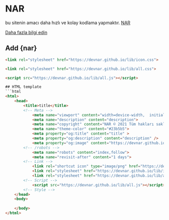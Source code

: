 # NAR
bu sitenin amacı daha hızlı ve kolay kodlama yapmaktır. [NAR](https://devnar.github.io/about)

[Daha fazla bilgi edin](info)

## Add {nar}
```html
<link rel="stylesheet" href="https://devnar.github.io/lib/icon.css">
```
```html
<link rel="stylesheet" href="https://devnar.github.io/lib/all.css">
```
```html
<script src="https://devnar.github.io/lib/all.js"></script>

## HTML template
```html
<html> 
    <head>
        <title>title</title>
        <!-- Meta -->
            <meta name="viewport" content="width=device-width,  initial-scale=1, maximum-scale=1 user-scalable=0">
            <meta name="description" content="description">
            <meta name="copyright" content="NAR © 2021 Tüm hakları saklı">
            <meta name="theme-color" content="#23b5b5">
            <meta property="og:title" content="title" > 
            <meta property="og:description" content="description" /> 
            <meta property="og:image" content="https://devnar.github.io/nar.png" /> 
        <!-- /robots -->
            <meta name="robots" content="index,follow">
            <meta name="revisit-after" content="1 days">
        <!-- Link -->
            <link rel="shortcut icon" type="image/png" href="https://devnar.github.io/nar.png"/>
            <link rel="stylesheet" href="https://devnar.github.io/lib/icon.css">
            <link rel="stylesheet" href="https://devnar.github.io/lib/all.css">
        <!-- Script -->
            <script src="https://devnar.github.io/lib/all.js"></script>
        <!-- Style -->
    </head>
    <body>
        
    </body>
</html>
```
